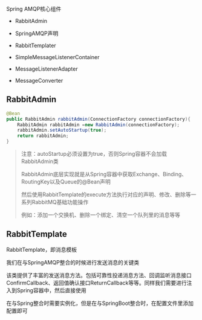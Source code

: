 Spring AMQP核心组件

- RabbitAdmin

- SpringAMQP声明
- RabbitTemplater
- SimpleMessageListenerContainer
- MessageListenerAdapter
- MessageConverter



## RabbitAdmin

```java
@Bean
public RabbitAdmin rabbitAdmin(ConnectionFactory connectionFactory){
    RabbitAdmin rabbitAdmin =new RabbitAdmin(connectionFactory);
    rabbitAdmin.setAutoStartup(true);
    return rabbitAdmin;
}
```

> 注意：autoStartup必须设置为true，否则Spring容器不会加载RabbitAdmin类
>
> RabbitAdmin底层实现就是从Spring容器中获取Exchange、Binding、RoutingKey以及Queue的@Bean声明
>
> 然后使用RabbitTemplate的execute方法执行对应的声明、修改、删除等一系列RabbitMQ基础功能操作
>
> 例如：添加一个交换机、删除一个绑定、清空一个队列里的消息等等

## RabbitTemplate

RabbitTemplate，即消息模板

我们在与SpringAMQP整合的时候进行发送消息的关键类

该类提供了丰富的发送消息方法。包括可靠性投递消息方法、回调监听消息接口ConfirmCallback、返回值确认接口ReturnCallback等等。同样我们需要进行注入到Spring容器中，然后直接使用



在与Spring整合时需要实例化，但是在与SpringBoot整合时，在配置文件里添加配置即可

